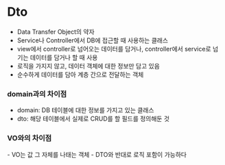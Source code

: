 # Dto

- Data Transfer Object의 약자
- Service나 Controller에서 DB에 접근할 때 사용하는 클래스
- view에서 controller로 넘어오는 데이터를 담거나, controller에서 service로 넘기는 데이터를 담거나 할 때 사용
- 로직을 가지지 않고, 데이터 객체에 대한 정보만 담고 있음
- 순수하게 데이터를 담아 계층 간으로 전달하는 객체

<h3>domain과의 차이점</h3>

- domain: DB 테이블에 대한 정보를 가지고 있는 클래스 
- dto: 해당 테이블에서 실제로 CRUD를 할 필드를 정의해둔 것

<h3>VO와의 차이점</h3>
- VO는 값 그 자체를 나태는 객체
- DTO와 반대로 로직 포함이 가능하다
